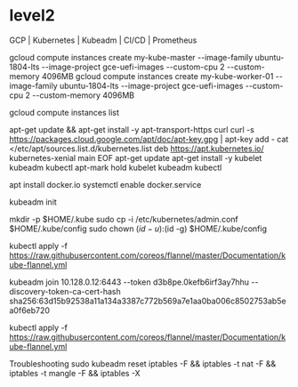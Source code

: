 # level2
GCP | Kubernetes | Kubeadm | CI/CD | Prometheus


gcloud compute instances create my-kube-master --image-family ubuntu-1804-lts --image-project gce-uefi-images --custom-cpu 2 --custom-memory 4096MB
gcloud compute instances create my-kube-worker-01 --image-family ubuntu-1804-lts --image-project gce-uefi-images --custom-cpu 2 --custom-memory 4096MB

gcloud compute instances list

apt-get update && apt-get install -y apt-transport-https curl 
curl -s https://packages.cloud.google.com/apt/doc/apt-key.gpg | apt-key add -
cat <<EOF >/etc/apt/sources.list.d/kubernetes.list 
deb https://apt.kubernetes.io/ kubernetes-xenial main
EOF
apt-get update
apt-get install -y kubelet kubeadm kubectl
apt-mark hold kubelet kubeadm kubectl

apt install docker.io
systemctl enable docker.service

kubeadm init

  mkdir -p $HOME/.kube
  sudo cp -i /etc/kubernetes/admin.conf $HOME/.kube/config
  sudo chown $(id -u):$(id -g) $HOME/.kube/config

kubectl apply -f https://raw.githubusercontent.com/coreos/flannel/master/Documentation/kube-flannel.yml


kubeadm join 10.128.0.12:6443 --token d3b8pe.0kefb6irf3ay7hhu --discovery-token-ca-cert-hash sha256:63d15b92538a11a134a3387c772b569a7e1aa0ba006c8502753ab5ea0f6eb720


kubectl apply -f https://raw.githubusercontent.com/coreos/flannel/master/Documentation/kube-flannel.yml


Troubleshooting
sudo kubeadm reset
iptables -F && iptables -t nat -F && iptables -t mangle -F && iptables -X

